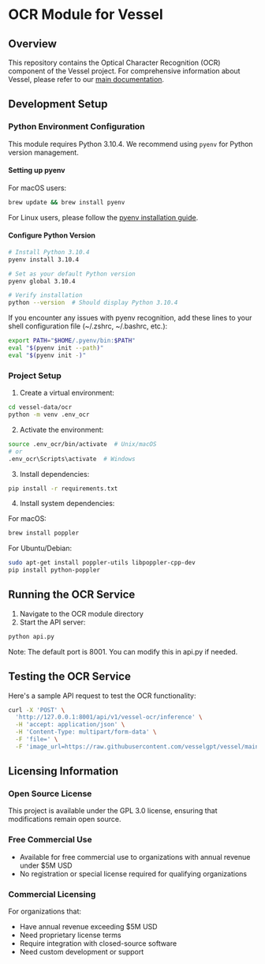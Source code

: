 # OCR Module for Vessel

## Overview

This repository contains the Optical Character Recognition (OCR) component of the Vessel project. For comprehensive information about Vessel, please refer to our [main documentation](https://github.com/vesselgpt/vessel).

## Development Setup

### Python Environment Configuration

This module requires Python 3.10.4. We recommend using `pyenv` for Python version management.

#### Setting up pyenv

For macOS users:
```bash
brew update && brew install pyenv
```

For Linux users, please follow the [pyenv installation guide](https://github.com/pyenv/pyenv#installation).

#### Configure Python Version

```bash
# Install Python 3.10.4
pyenv install 3.10.4

# Set as your default Python version
pyenv global 3.10.4

# Verify installation
python --version  # Should display Python 3.10.4
```

If you encounter any issues with pyenv recognition, add these lines to your shell configuration file (~/.zshrc, ~/.bashrc, etc.):
```bash
export PATH="$HOME/.pyenv/bin:$PATH"
eval "$(pyenv init --path)"
eval "$(pyenv init -)"
```

### Project Setup

1. Create a virtual environment:
```bash
cd vessel-data/ocr
python -m venv .env_ocr
```

2. Activate the environment:
```bash
source .env_ocr/bin/activate  # Unix/macOS
# or
.env_ocr\Scripts\activate  # Windows
```

3. Install dependencies:
```bash
pip install -r requirements.txt
```

4. Install system dependencies:

For macOS:
```bash
brew install poppler
```

For Ubuntu/Debian:
```bash
sudo apt-get install poppler-utils libpoppler-cpp-dev
pip install python-poppler
```

## Running the OCR Service

1. Navigate to the OCR module directory
2. Start the API server:
```bash
python api.py
```

Note: The default port is 8001. You can modify this in api.py if needed.

## Testing the OCR Service

Here's a sample API request to test the OCR functionality:

```bash
curl -X 'POST' \
  'http://127.0.0.1:8001/api/v1/vessel-ocr/inference' \
  -H 'accept: application/json' \
  -H 'Content-Type: multipart/form-data' \
  -F 'file=' \
  -F 'image_url=https://raw.githubusercontent.com/vesselgpt/vessel/main/vessel-ml/llm/data/inout-20211211_001.jpg'
```

## Licensing Information

### Open Source License
This project is available under the GPL 3.0 license, ensuring that modifications remain open source.

### Free Commercial Use
- Available for free commercial use to organizations with annual revenue under $5M USD
- No registration or special license required for qualifying organizations

### Commercial Licensing
For organizations that:
- Have annual revenue exceeding $5M USD
- Need proprietary license terms
- Require integration with closed-source software
- Need custom development or support